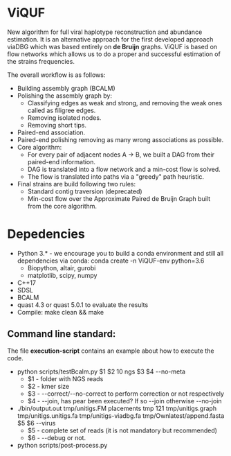 # ViQUF

New algorithm for full viral haplotype reconstruction and abundance estimation. It is an alternative approach for the first developed approach viaDBG which was based entirely on **de Bruijn** graphs. ViQUF is based on flow networks which allows us to do a proper and successful estimation of the strains frequencies. 

The overall workflow is as follows:

* Building assembly graph (BCALM)
* Polishing the assembly graph by:
	* Classifying edges as weak and strong, and removing the weak ones called as filigree edges.
	* Removing isolated nodes.
	* Removing short tips.
* Paired-end association.
* Paired-end polishing removing as many wrong associations as possible.	
* Core algorithm:
	* For every pair of adjacent nodes A -> B, we built a DAG from their paired-end information.
	* DAG is translated into a flow network and a min-cost flow is solved.
	* The flow is translated into paths via a "greedy" path heuristic. 
* Final strains are build following two rules:
	* Standard contig traversion (deprecated)
	* Min-cost flow over the Approximate Paired de Bruijn Graph built from the core algorithm.

# Depedencies

* Python 3.* - we encourage you to build a conda environment and still all dependencies via conda: conda create -n ViQUF-env python=3.6
	* Biopython, altair, gurobi 
	* matplotlib, scipy, numpy
* C++17
* SDSL
* BCALM
* quast 4.3 or quast 5.0.1 to evaluate the results
* Compile: make clean && make

## Command line standard:

The file **execution-script** contains an example about how to execute the code.

* python scripts/testBcalm.py $1 $2 10 ngs $3 $4 --no-meta
	* $1 - folder with NGS reads
	* $2 - kmer size
	* $3 - --correct/--no-correct to perform correction or not respectively
	* $4 - --join, has pear been executed? If so --join otherwise --no-join
* ./bin/output.out tmp/unitigs.FM placements tmp 121 tmp/unitigs.graph tmp/unitigs.unitigs.fa tmp/unitigs-viadbg.fa tmp/Ownlatest/append.fasta $5 $6 --virus
	* $5 - complete set of reads (it is not mandatory but recommended)
	* $6 - --debug or not.
* python scripts/post-process.py


